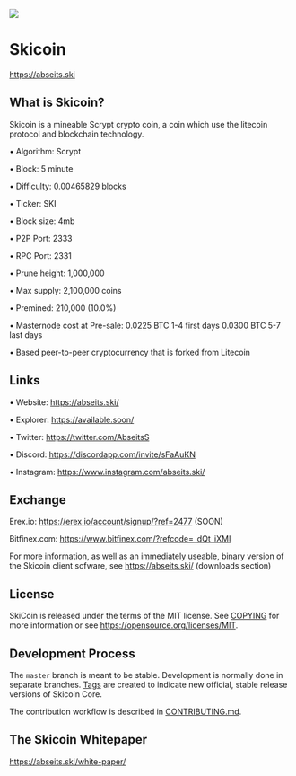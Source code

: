 ![](https://abseits.ski/wp-content/uploads/2020/05/low-poly-3614652-1536x655.png)

Skicoin
=========================

https://abseits.ski


What is Skicoin?
----------------

Skicoin is a mineable Scrypt crypto coin, a coin which use the litecoin protocol and blockchain technology.
 
• Algorithm:        Scrypt

• Block:            5 minute

• Difficulty:       0.00465829 blocks

• Ticker:           SKI

• Block size:       4mb

• P2P Port:         2333

• RPC Port:         2331

• Prune height:     1,000,000

• Max supply:       2,100,000 coins

• Premined: 210,000  (10.0%)  

• Masternode cost at Pre-sale:   0.0225 BTC 1-4 first days 
                                 0.0300 BTC 5-7 last days

• Based peer-to-peer cryptocurrency that is forked from Litecoin



Links
----------------

• Website: https://abseits.ski/

• Explorer:  https://available.soon/

• Twitter: https://twitter.com/AbseitsS

• Discord: https://discordapp.com/invite/sFaAuKN

• Instagram: https://www.instagram.com/abseits.ski/




Exchange
----------------

Erex.io: https://erex.io/account/signup/?ref=2477 (SOON) 

Bitfinex.com:  https://www.bitfinex.com/?refcode=_dQt_iXMI 


For more information, as well as an immediately useable, binary version of
the Skicoin client sofware, see  https://abseits.ski/  (downloads section)





License
-------

SkiCoin is released under the terms of the MIT license. See [COPYING](COPYING) for more
information or see https://opensource.org/licenses/MIT.

Development Process
-------------------

The `master` branch is meant to be stable. Development is normally done in separate branches.
[Tags](https://github.com//caesar-ski/skicoin\tags) are created to indicate new official,
stable release versions of Skicoin Core.

The contribution workflow is described in [CONTRIBUTING.md](CONTRIBUTING.md).

The Skicoin Whitepaper
----------------------

https://abseits.ski/white-paper/


